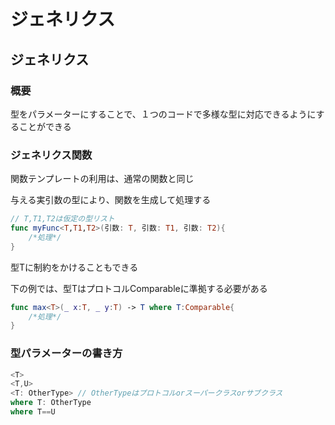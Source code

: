 # ジェネリクス





## ジェネリクス



### 概要

型をパラメーターにすることで、１つのコードで多様な型に対応できるようにすることができる



### ジェネリクス関数

関数テンプレートの利用は、通常の関数と同じ

与える実引数の型により、関数を生成して処理する

```swift
// T,T1,T2は仮定の型リスト
func myFunc<T,T1,T2>(引数: T, 引数: T1, 引数: T2){
    /*処理*/
}
```

型Tに制約をかけることもできる

下の例では、型TはプロトコルComparableに準拠する必要がある

```swift
func max<T>(_ x:T, _ y:T) -> T where T:Comparable{
    /*処理*/
}
```



### 型パラメーターの書き方

```swift
<T>
<T,U>
<T: OtherType> // OtherTypeはプロトコルorスーパークラスorサブクラス
where T: OtherType
where T==U
```























